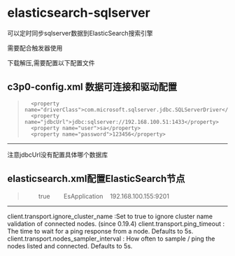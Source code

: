 # elasticsearch-sqlserver
可以定时同步sqlserver数据到ElasticSearch搜索引擎

需要配合触发器使用

下载解压,需要配置以下配置文件
## c3p0-config.xml 数据可连接和驱动配置

>		<property name="driverClass">com.microsoft.sqlserver.jdbc.SQLServerDriver</property>
>		<property name="jdbcUrl">jdbc:sqlserver://192.168.100.51:1433</property>
>		<property name="user">sa</property>
>		<property name="password">123456</property>
>
------
注意jdbcUrl没有配置具体哪个数据库

## elasticsearch.xml配置ElasticSearch节点


>     <!-- 是否启用嗅探 还可以配置其他一些配置 -->
>     <entry key="client.transport.sniff">true</entry>
>    <!-- 集群名称 -->
>    <entry key="cluster.name">EsApplication</entry>
>    <entry key="transport.addresses">192.168.100.155:9201</entry>
>
------
client.transport.ignore_cluster_name :Set to true to ignore cluster name validation of connected nodes. (since 0.19.4)
client.transport.ping_timeout : The time to wait for a ping response from a node. Defaults to 5s.
client.transport.nodes_sampler_interval : How often to sample / ping the nodes listed and connected. Defaults to 5s.
